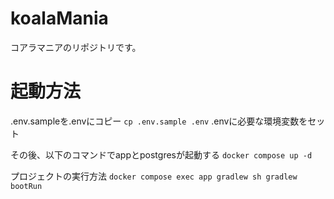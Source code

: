 # koalaMania
コアラマニアのリポジトリです。

# 起動方法
.env.sampleを.envにコピー
`cp .env.sample .env`
.envに必要な環境変数をセット

その後、以下のコマンドでappとpostgresが起動する
`docker compose up -d`

プロジェクトの実行方法
`docker compose exec app gradlew sh gradlew bootRun`
